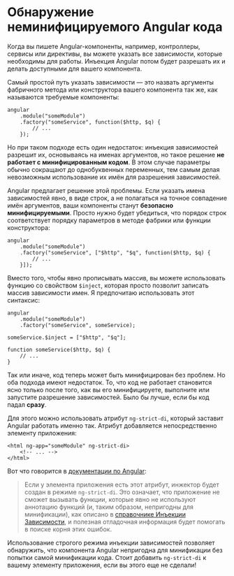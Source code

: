 # Обнаружение неминифицируемого Angular кода

Когда вы пишете Angular-компоненты, например, контроллеры, сервисы или директивы, вы можете указать все зависимости, которые необходимы для работы. Инъекция Angular потом будет разрешать их и делать доступными для вашего компонента.

Самый простой путь указать зависимости — это назвать аргументы фабричного метода или конструктора вашего компонента так же, как называются требуемые компоненты:

    angular
        .module("someModule")
        .factory("someService", function($http, $q) {
            // ...
        });

Но при таком подходе есть один недостаток: инъекция зависимостей разрешит их, основываясь на именах аргументов, но такое решение **не работает с минифицированным кодом**. В этом случае параметры обычно сокращают до однобуквенных переменных, тем самым делая невозможным использование их имён для разрешения зависимостей.

Angular предлагает решение этой проблемы. Если указать имена зависимостей явно, в виде строк, а не полагаться на точное совпадение имён аргументов, ваши компоненты станут **безопасно минифицируемыми**. Просто нужно будет убедиться, что порядок строк соответствует порядку параметров в методе фабрики или функции конструктора:

    angular
        .module("someModule")
        .factory("someService", ["$http", "$q", function($http, $q) {
            // ...
        }]);

Вместо того, чтобы явно прописывать массив, вы можете использовать функцию со свойством `$inject`, которая просто позволит записать массив зависимости имен. Я предпочитаю использовать этот синтаксис:

    angular
        .module("someModule")
        .factory("someService", someService);
     
    someService.$inject = ["$http", "$q"];
     
    function someService($http, $q) {
        // ...
    }

Так или иначе, код теперь может быть минифицирован без проблем. Но оба подхода имеют недостаток. То, что код не работает становится ясно только после того, как вы его минифицируете, выполните или запустите разрешение зависимостей. Было бы лучше, если бы код падал **сразу**.

Для этого можно использовать атрибут `ng-strict-di`, который заставит Angular работать именно так. Атрибут добавляется непосредственно элементу приложения:

    <html ng-app="someModule" ng-strict-di>
        <!-- ... -->
    </html>

Вот что говорится в [документации по Angular][1]:

> Если у элемента приложения есть этот атрибут, инжектор будет создан в режиме `ng-strict-di`. Это означает, что приложение не сможет вызывать функции, которые явно не используют аннотацию функций (и, таким образом, непригодны для минификации), как описано в [справочнике Инъекции Зависимости][2], и полезная отладочная информация будет помогать в поиске корня этих ошибок.

Использование строгого режима инъекции зависимостей позволяет обнаружить, что компонента Angular непригодна для минификации без попытки самой минификации кода. Стоит добавить `ng-strict-di` к вашему элементу приложения, если вы этого еще не сделали!

 [1]: https://docs.angularjs.org/api/ng/directive/ngApp
 [2]: https://docs.angularjs.org/guide/di
 [3]: https://twitter.com/share
